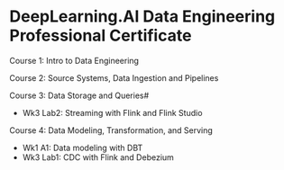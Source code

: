 # DeepLearning.AI Data Engineering Professional Certificate

Course 1: Intro to Data Engineering

Course 2: Source Systems, Data Ingestion and Pipelines

Course 3: Data Storage and Queries#
- Wk3 Lab2: Streaming with Flink and Flink Studio

Course 4: Data Modeling, Transformation, and Serving
- Wk1 A1: Data modeling with DBT
- Wk3 Lab1: CDC with Flink and Debezium
